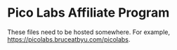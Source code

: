 # Pico Labs Affiliate Program

These files need to be hosted somewhere.
For example, https://picolabs.bruceatbyu.com/picolabs.
